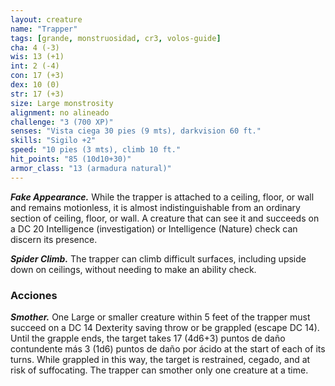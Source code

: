 ```yaml
---
layout: creature
name: "Trapper"
tags: [grande, monstruosidad, cr3, volos-guide]
cha: 4 (-3)
wis: 13 (+1)
int: 2 (-4)
con: 17 (+3)
dex: 10 (0)
str: 17 (+3)
size: Large monstrosity
alignment: no alineado
challenge: "3 (700 XP)"
senses: "Vista ciega 30 pies (9 mts), darkvision 60 ft."
skills: "Sigilo +2"
speed: "10 pies (3 mts), climb 10 ft."
hit_points: "85 (10d10+30)"
armor_class: "13 (armadura natural)"
---
```


***Fake Appearance.*** While the trapper is attached to a ceiling, floor, or wall and remains motionless, it is almost indistinguishable from an ordinary section of ceiling, floor, or wall. A creature that can see it and succeeds on a DC 20 Intelligence (investigation) or Intelligence (Nature) check can discern its presence.

***Spider Climb.*** The trapper can climb difficult surfaces, including upside down on ceilings, without needing to make an ability check.

### Acciones

***Smother.*** One Large or smaller creature within 5 feet of the trapper must succeed on a DC 14 Dexterity saving throw or be grappled (escape DC 14). Until the grapple ends, the target takes 17 (4d6+3) puntos de daño contundente más 3 (1d6) puntos de daño por ácido at the start of each of its turns. While grappled in this way, the target is restrained, cegado, and at risk of suffocating. The trapper can smother only one creature at a time.